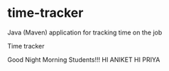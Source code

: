 # time-tracker
Java (Maven) application for tracking time on the job

Time tracker

Good Night Morning Students!!!
HI ANIKET
HI PRIYA
